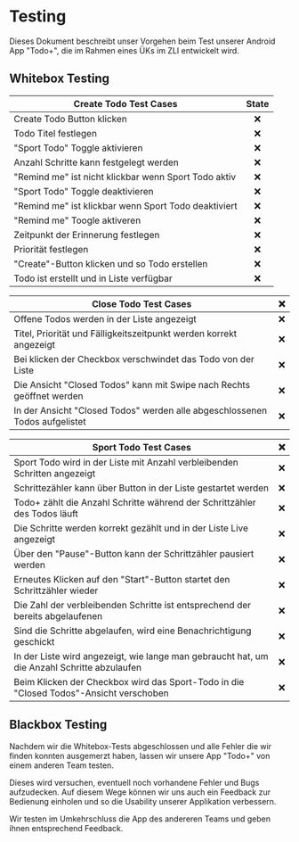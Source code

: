 # Testing
Dieses Dokument beschreibt unser Vorgehen beim Test unserer Android App "Todo+",
die im Rahmen eines ÜKs im ZLI entwickelt wird.

## Whitebox Testing
| Create Todo Test Cases                               | State |
|------------------------------------------------------|:-----:|
| Create Todo Button klicken                           |  :x:  |
| Todo Titel festlegen                                 |  :x:  |
| "Sport Todo" Toggle aktivieren                       |  :x:  |
| Anzahl Schritte kann festgelegt werden               |  :x:  |
| "Remind me" ist nicht klickbar wenn Sport Todo aktiv |  :x:  |
| "Sport Todo" Toggle deaktivieren                     |  :x:  |
| "Remind me" ist klickbar wenn Sport Todo deaktiviert |  :x:  |
| "Remind me" Toogle aktiveren                         |  :x:  |
| Zeitpunkt der Erinnerung festlegen                   |  :x:  |
| Priorität festlegen                                  |  :x:  |
| "Create"-Button klicken und so Todo erstellen        |  :x:  |
| Todo ist erstellt und in Liste verfügbar             |  :x:  |


| Close Todo Test Cases                                                       | :x: |
|-----------------------------------------------------------------------------|-----|
| Offene Todos werden in der Liste angezeigt                                  | :x: |
| Titel, Priorität und Fälligkeitszeitpunkt werden korrekt angezeigt          | :x: |
| Bei klicken der Checkbox verschwindet das Todo von der Liste                | :x: |
| Die Ansicht "Closed Todos" kann mit Swipe nach Rechts geöffnet werden       | :x: |
| In der Ansicht "Closed Todos" werden alle abgeschlossenen Todos aufgelistet | :x: |

| Sport Todo Test Cases                                                                       | :x: |
|---------------------------------------------------------------------------------------------|:---:|
| Sport Todo wird in der Liste mit Anzahl verbleibenden Schritten angezeigt                   | :x: |
| Schrittezähler kann über Button in der Liste gestartet werden                               | :x: |
| Todo+ zählt die Anzahl Schritte während der Schrittzähler des Todos läuft                   | :x: |
| Die Schritte werden korrekt gezählt und in der Liste Live angezeigt                         | :x: |
| Über den "Pause"-Button kann der Schrittzähler pausiert werden                              | :x: |
| Erneutes Klicken auf den "Start"-Button startet den Schrittzähler wieder                    | :x: |
| Die Zahl der verbleibenden Schritte ist entsprechend der bereits abgelaufenen               | :x: |
| Sind die Schritte abgelaufen, wird eine Benachrichtigung geschickt                          | :x: |
| In der Liste wird angezeigt, wie lange man gebraucht hat, um die Anzahl Schritte abzulaufen | :x: |
| Beim Klicken der Checkbox wird das Sport-Todo in die "Closed Todos"-Ansicht verschoben      | :x: |

## Blackbox Testing
Nachdem wir die Whitebox-Tests abgeschlossen und alle Fehler die wir finden konnten ausgemerzt haben,
lassen wir unsere App "Todo+" von einem anderen Team testen.

Dieses wird versuchen, eventuell noch vorhandene Fehler und Bugs aufzudecken. Auf diesem Wege können
wir uns auch ein Feedback zur Bedienung einholen und so die Usability unserer Applikation verbessern.

Wir testen im Umkehrschluss die App des andereren Teams und geben ihnen entsprechend Feedback.
